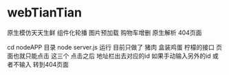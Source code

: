 # webTianTian
原生模仿天天生鲜 组件化轮播 图片预加载 购物车增删 原生解析   404页面

cd nodeAPP 目录
node server.js 运行
目前只做了 猪肉 盒装鸡蛋 柠檬的接口 页面也就只能点击 这三个
点击之后 地址栏出去对应的id 如果手动输入另外的id 或者不输入 转到404页面
